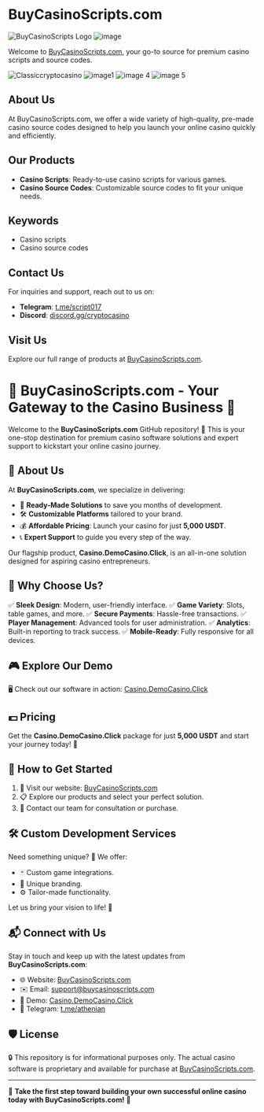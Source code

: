 # BuyCasinoScripts.com

![BuyCasinoScripts Logo](https://buycasinoscripts.com/wp-content/uploads/2024/03/Frame-588-1024x127.png)
![image](https://github.com/user-attachments/assets/dbde1ae3-59fa-4b8e-bc27-c9bfd61f49e8)


Welcome to [BuyCasinoScripts.com](https://buycasinoscripts.com), your go-to source for premium casino scripts and source codes.

![Classiccryptocasino](https://github.com/swaga/Online-casino-script/assets/17531445/a90de531-6290-43a5-ba3b-a5fe6157d4d2)
![image1](https://github.com/swaga/Online-casino-script/assets/17531445/468388c0-a8a1-4800-9198-a8c7a3c3b4ed)
![image 4](https://github.com/swaga/Online-casino-script/assets/17531445/df002eb9-30c2-4155-a975-aec245095d87)
![image 5](https://github.com/swaga/Online-casino-script/assets/17531445/f05f11ff-d975-43f6-839a-f96ae99a3801)


## About Us

At BuyCasinoScripts.com, we offer a wide variety of high-quality, pre-made casino source codes designed to help you launch your online casino quickly and efficiently.

## Our Products

- **Casino Scripts**: Ready-to-use casino scripts for various games.
- **Casino Source Codes**: Customizable source codes to fit your unique needs.

## Keywords

- Casino scripts
- Casino source codes

## Contact Us

For inquiries and support, reach out to us on:

- **Telegram**: [t.me/script017](https://t.me/script017)
- **Discord**: [discord.gg/cryptocasino](https://discord.gg/cryptocasino)

## Visit Us

Explore our full range of products at [BuyCasinoScripts.com](https://buycasinoscripts.com).

# 🎰 BuyCasinoScripts.com - Your Gateway to the Casino Business 🎲

Welcome to the **BuyCasinoScripts.com** GitHub repository! 🚀 This is your one-stop destination for premium casino software solutions and expert support to kickstart your online casino journey. 

## 🏢 About Us

At **BuyCasinoScripts.com**, we specialize in delivering:
- 🎯 **Ready-Made Solutions** to save you months of development.
- 🛠️ **Customizable Platforms** tailored to your brand.
- 💰 **Affordable Pricing**: Launch your casino for just **5,000 USDT**.
- 📞 **Expert Support** to guide you every step of the way.

Our flagship product, **Casino.DemoCasino.Click**, is an all-in-one solution designed for aspiring casino entrepreneurs. 

## 🌟 Why Choose Us?

✅ **Sleek Design**: Modern, user-friendly interface.
✅ **Game Variety**: Slots, table games, and more.
✅ **Secure Payments**: Hassle-free transactions.
✅ **Player Management**: Advanced tools for user administration.
✅ **Analytics**: Built-in reporting to track success.
✅ **Mobile-Ready**: Fully responsive for all devices.

## 🎮 Explore Our Demo

🖥️ Check out our software in action: [Casino.DemoCasino.Click](https://casino.democasino.click)

## 💵 Pricing

Get the **Casino.DemoCasino.Click** package for just **5,000 USDT** and start your journey today! 🌟

## 🚀 How to Get Started

1. 🔗 Visit our website: [BuyCasinoScripts.com](https://buycasinoscripts.com)
2. 📋 Explore our products and select your perfect solution.
3. 💬 Contact our team for consultation or purchase.

## 🛠️ Custom Development Services

Need something unique? 🤔 We offer:
- 🃏 Custom game integrations.
- 🎨 Unique branding.
- ⚙️ Tailor-made functionality.

Let us bring your vision to life! 🌟

## 📬 Connect with Us

Stay in touch and keep up with the latest updates from **BuyCasinoScripts.com**:

- 🌐 Website: [BuyCasinoScripts.com](https://buycasinoscripts.com)
- ✉️ Email: [support@buycasinoscripts.com](mailto:support@buycasinoscripts.com)
- 🎰 Demo: [Casino.DemoCasino.Click](https://casino.democasino.click)
- 💬 Telegram: [t.me/athenian](https://t.me/athenian)

## 🛡️ License

🔒 This repository is for informational purposes only. The actual casino software is proprietary and available for purchase at [BuyCasinoScripts.com](https://buycasinoscripts.com).

---

🎯 **Take the first step toward building your own successful online casino today with BuyCasinoScripts.com!** 🎉
